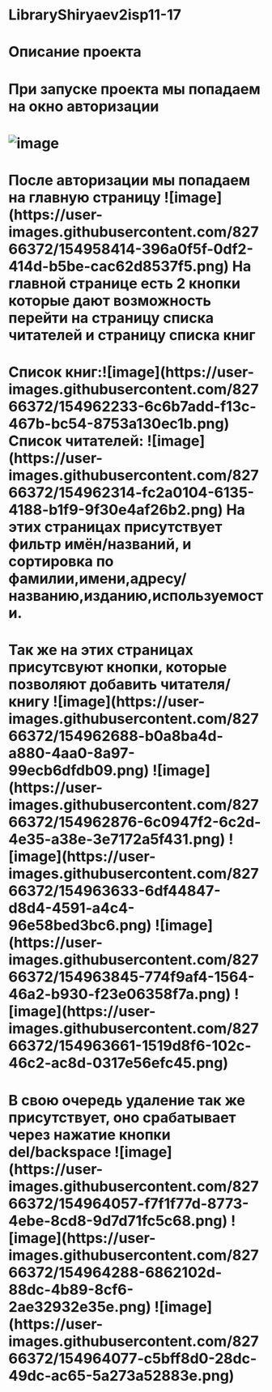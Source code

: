 # LibraryShiryaev2isp11-17
# Описание проекта 
<h1 align "center"> При запуске проекта мы попадаем на окно авторизации<h1>


![image](https://user-images.githubusercontent.com/82766372/154956527-4cd576d4-2432-4a39-b82e-4d8199ae27df.png)


<h1 align "center"> После авторизации мы попадаем на главную страницу
![image](https://user-images.githubusercontent.com/82766372/154958414-396a0f5f-0df2-414d-b5be-cac62d8537f5.png)
 На главной странице есть 2 кнопки которые дают возможность перейти на страницу списка читателей и страницу списка книг<h1>
<h1 align "center">Список книг:![image](https://user-images.githubusercontent.com/82766372/154962233-6c6b7add-f13c-467b-bc54-8753a130ec1b.png)
Список читателей: ![image](https://user-images.githubusercontent.com/82766372/154962314-fc2a0104-6135-4188-b1f9-9f30e4af26b2.png)
На этих страницах присутствует фильтр имён/названий, и сортировка по фамилии,имени,адресу/названию,изданию,используемости.<h1>
<h1 align "center"> Так же на этих страницах присутсвуют кнопки, которые позволяют добавить читателя/книгу
![image](https://user-images.githubusercontent.com/82766372/154962688-b0a8ba4d-a880-4aa0-8a97-99ecb6dfdb09.png)
![image](https://user-images.githubusercontent.com/82766372/154962876-6c0947f2-6c2d-4e35-a38e-3e7172a5f431.png)
![image](https://user-images.githubusercontent.com/82766372/154963633-6df44847-d8d4-4591-a4c4-96e58bed3bc6.png)
![image](https://user-images.githubusercontent.com/82766372/154963845-774f9af4-1564-46a2-b930-f23e06358f7a.png)
![image](https://user-images.githubusercontent.com/82766372/154963661-1519d8f6-102c-46c2-ac8d-0317e56efc45.png)<h1>
<h1 align "center"> В свою очередь удаление так же присутствует, оно срабатывает через нажатие кнопки del/backspace
![image](https://user-images.githubusercontent.com/82766372/154964057-f7f1f77d-8773-4ebe-8cd8-9d7d71fc5c68.png)
![image](https://user-images.githubusercontent.com/82766372/154964288-6862102d-88dc-4b89-8cf6-2ae32932e35e.png)
![image](https://user-images.githubusercontent.com/82766372/154964077-c5bff8d0-28dc-49dc-ac65-5a273a52883e.png)<h1>

